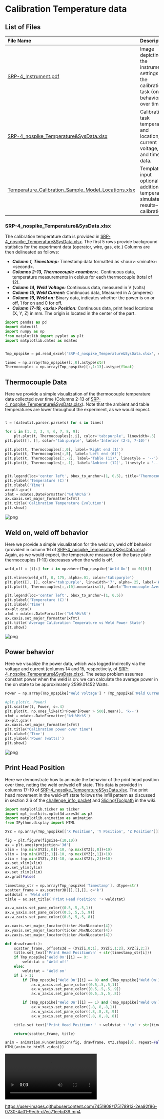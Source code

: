 # Calibration Temperature data
## List of Files
|File Name| Description|
|:---|:---|
|[SRP-4_Instrument.pdf](https://github.com/SRP-AM/SRP_AM_Prediction_Challenge/blob/main/Temperature/CalTask/SRP-4_Instrument.pdf) |Image depicting the instrument settings for the calibration task (on off behavior over time). |
|[SRP-4_nospike_Temperature&SysData.xlsx](https://github.com/SRP-AM/SRP_AM_Prediction_Challenge/blob/main/Temperature/CalTask/SRP-4_nospike_Temperature%26SysData.xlsx)|Calibration task temperature and location, current voltage, and time data.|
|[Temperature_Calibration_Sample_Model_Locations.xlsx](https://github.com/SRP-AM/SRP_AM_Prediction_Challenge/blob/main/Temperature/CalTask/Temperature_Calibration_Sample_Model_Locations.xlsx)|Template to input optional additional temperature simulated results–calibration.|


### SRP-4_nospike_Temperature&SysData.xlsx
The calibration temperature data is provided in [SRP-4_nospike_Temperature&SysData.xlsx](https://github.com/SRP-AM/SRP_AM_Prediction_Challenge/blob/main/Temperature/CalTask/SRP-4_nospike_Temperature%26SysData.xlsx).
The first 5 rows provide background statistics for the experiment data (operator, wire, gas, etc.)
Columns are then delineated as follows:

- ***Column 1, Timestamp:*** Timestamp data formatted as \<hour\>:\<minute\>:\<second\>.
- ***Columns 2-13, Thermocouple \<number\>:***. Continuous data, temperature measurements in celsius for each thermocouple (total of 12).
- ***Column 14, Weld Voltage:*** Continuous data, measured in V (volts)
- ***Column 15, Weld Current:*** Continuous data, Measured in A (amperes)
- ***Column 16, Weld on:*** Binary data, indicates whether the power is on or off, 1 for on and 0 for off.
- ***Column 17-19, \<axis\> Position:*** Continuous data, print head locations (X, Y, Z) in mm. The origin is located in the center of the part.





```python
import pandas as pd
import dateutil
import numpy as np
from matplotlib import pyplot as plt
import matplotlib.dates as mdates


Tmp_npspike = pd.read_excel('SRP-4_nospike_Temperature&SysData.xlsx', skiprows=5)

times = np.array(Tmp_npspike)[:,0].astype(str)
Thermocouples = np.array(Tmp_npspike)[:,1:13].astype(float)
```

## Thermocouple Data

Here we provide a simple visualization of the thermocouple temperature data collected over time (Columns 2-13 of [SRP-4_nospike_Temperature&SysData.xlsx](https://github.com/SRP-AM/SRP_AM_Prediction_Challenge/blob/main/Temperature/CalTask/SRP-4_nospike_Temperature%26SysData.xlsx)). Note that the ambient and table temperatures are lower throughout the experiment, as we would expect.


```python

t = [dateutil.parser.parse(s) for s in times]

for i in [1, 2, 3, 4, 6, 7, 8, 9]:
    plt.plot(t, Thermocouples[:,i], color='tab:purple', linewidth=.5)
plt.plot([], [], color='tab:purple', label='Interior (2-5, 7-10)')

plt.plot(t, Thermocouples[:,0], label='Right end (1)')
plt.plot(t, Thermocouples[:,5], label='Left end (6)')
plt.plot(t, Thermocouples[:,-2], label='Table (11)', linestyle = '--')
plt.plot(t, Thermocouples[:,-1], label='Ambient (12)', linestyle = '--')


plt.legend(loc='center left', bbox_to_anchor=(1, 0.5), title='Thermocouple #')
plt.ylabel('Temperature (C)')
plt.xlabel('Time')
ax=plt.gca()
xfmt = mdates.DateFormatter('%H:%M:%S')
ax.xaxis.set_major_formatter(xfmt)
plt.title('Calibration Temperature Evolution')
plt.show()
```



![png](README/output_4_0.png)



## Weld on, weld off behavior

Here we provide a simple visualization for the weld on, weld off behavior (provided in column 16 of [SRP-4_nospike_Temperature&SysData.xlsx](https://github.com/SRP-AM/SRP_AM_Prediction_Challenge/blob/main/Temperature/CalTask/SRP-4_nospike_Temperature%26SysData.xlsx)).
Again, as we would expect, the temperature measured on the base plate thermocouples (1-10) decreases when the weld is off.


```python
weld_off = [t[i] for i in np.where(Tmp_npspike['Weld On'] == 0)[0]]

plt.vlines(weld_off, 0, 175, alpha=.01, color='tab:purple')
plt.plot([], [], color='tab:purple', linewidth='7', alpha=.25, label='Weld off')
plt.plot(t, Thermocouples[:,:10].mean(axis=1), label='Thermocouple Average (1-10)')

plt.legend(loc='center left', bbox_to_anchor=(1, 0.5))
plt.ylabel('Temperature (C)')
plt.xlabel('Time')
ax=plt.gca()
xfmt = mdates.DateFormatter('%H:%M:%S')
ax.xaxis.set_major_formatter(xfmt)
plt.title('Average Calibration Temperature vs Weld Power State')
plt.show()
```



![png](README/output_6_0.png)



## Power behavior

Here we visualize the power data, which was logged indirectly via the voltage and current (columns 14 and 15, respectively, of [SRP-4_nospike_Temperature&SysData.xlsx](https://github.com/SRP-AM/SRP_AM_Prediction_Challenge/blob/main/Temperature/CalTask/SRP-4_nospike_Temperature%26SysData.xlsx)).
The setup problem assumes constant power when the weld is on: we can calculate the average power in the on state to be approximately 2599.01452 Watts.


```python
Power = np.array(Tmp_npspike['Weld Voltage'] * Tmp_npspike['Weld Current'])

#plt.plot(t, Power)
plt.scatter(t, Power, s=.4)
plt.plot(t, np.ones_like(t)*Power[Power > 500].mean(), 'k--')
xfmt = mdates.DateFormatter('%H:%M:%S')
ax=plt.gca()
ax.xaxis.set_major_formatter(xfmt)
plt.title("Calibration power over time")
plt.xlabel('Time')
plt.ylabel('Power (watts)')
plt.show()
```



![png](README/output_8_0.png)



## Print Head Position

Here we demonstrate how to animate the behavior of the print head position over time, noting the weld on/weld off state.
This data is provided in columns 17-19 of [SRP-4_nospike_Temperature&SysData.xlsx](https://github.com/SRP-AM/SRP_AM_Prediction_Challenge/blob/main/Temperature/CalTask/SRP-4_nospike_Temperature%26SysData.xlsx).
The print head movement in the weld-off state follows the infill pattern as discussed in section 2.6 of the [challenge_info_packet](https://github.com/SRP-AM/SRP_AM_Prediction_Challenge/blob/main/challenge_info_packet.pdf) and [Slicing/Toolpath](https://github.com/SRP-AM/SRP_AM_Prediction_Challenge/wiki/Calibration-Problem-and-Setup#slicingtoolpath) in the wiki.


```python
import matplotlib.ticker as ticker
import mpl_toolkits.mplot3d.axes3d as p3
import matplotlib.animation as animation
from IPython.display import HTML

XYZ = np.array(Tmp_npspike[['X Position', 'Y Position', 'Z Position']])

fig = plt.figure(figsize=(10,10))
ax = plt.axes(projection='3d')
xlim = (np.min(XYZ[:,0])-10, np.max(XYZ[:,0])+10)
ylim = (np.min(XYZ[:,1])-10, np.max(XYZ[:,1])+10)
zlim = (np.min(XYZ[:,2])-10, np.max(XYZ[:,2])+10)
ax.set_xlim(xlim)
ax.set_ylim(ylim)
ax.set_zlim(zlim)
ax.grid(False)

timestamp_str = np.array(Tmp_npspike['Timestamp'], dtype=str)
scatter_frame = ax.scatter3D([],[],[], c='k')
weldstat = 'Weld off'
title = ax.set_title('Print Head Position: '+ weldstat)

ax.w_xaxis.set_pane_color((0.5,.5,.5,1))
ax.w_yaxis.set_pane_color((0.5,.5,.5,.9))
ax.w_zaxis.set_pane_color((0.5,.5,.5,.8))

ax.xaxis.set_major_locator(ticker.MaxNLocator(4))
ax.yaxis.set_major_locator(ticker.MaxNLocator(4))
ax.zaxis.set_major_locator(ticker.MaxNLocator(4))

def drawframe(i):
    scatter_frame._offsets3d = (XYZ[i,0:1], XYZ[i,1:2], XYZ[i,2:])
    title.set_text('Print Head Position\n' + str(timestamp_str[i]))
    if Tmp_npspike['Weld On'][i] == 0:
        weldstat = 'Weld off'
    else:
        weldstat = 'Weld on'
    if i > 1:
        if (Tmp_npspike['Weld On'][i] == 0) and (Tmp_npspike['Weld On'][i-1] == 1):
            ax.w_xaxis.set_pane_color((0.5,.5,.5,1))
            ax.w_yaxis.set_pane_color((0.5,.5,.5,.9))
            ax.w_zaxis.set_pane_color((0.5,.5,.5,.8))

        if (Tmp_npspike['Weld On'][i] == 1) and (Tmp_npspike['Weld On'][i-1] == 0):
            ax.w_xaxis.set_pane_color((.8,.8,.8,1))
            ax.w_yaxis.set_pane_color((.8,.8,.8,.9))
            ax.w_zaxis.set_pane_color((.8,.8,.8,.8))

    title.set_text('Print Head Position: ' + weldstat + '\n' + str(timestamp_str[i]))

    return(scatter_frame, title)

anim = animation.FuncAnimation(fig, drawframe, XYZ.shape[0], repeat=False, interval=100)#XYZ.shape[0])
HTML(anim.to_html5_video())


```
![](README/Print_Head_Pos.mp4)



https://user-images.githubusercontent.com/7451908/175178913-2ea92f86-0730-4a01-9ec5-d7ec71eebd39.mp4
